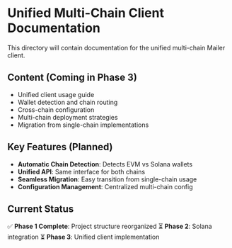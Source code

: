 # Unified Multi-Chain Client Documentation

This directory will contain documentation for the unified multi-chain Mailer client.

## Content (Coming in Phase 3)

- Unified client usage guide
- Wallet detection and chain routing
- Cross-chain configuration
- Multi-chain deployment strategies
- Migration from single-chain implementations

## Key Features (Planned)

- **Automatic Chain Detection**: Detects EVM vs Solana wallets
- **Unified API**: Same interface for both chains  
- **Seamless Migration**: Easy transition from single-chain usage
- **Configuration Management**: Centralized multi-chain config

## Current Status

✅ **Phase 1 Complete**: Project structure reorganized
⏳ **Phase 2**: Solana integration
⏳ **Phase 3**: Unified client implementation